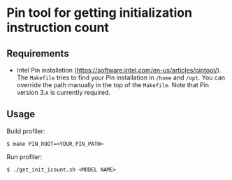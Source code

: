 # Pin tool for getting initialization instruction count

## Requirements 
- Intel Pin installation (https://software.intel.com/en-us/articles/pintool/). The ```Makefile``` tries to find your Pin installation in ```/home``` and ```/opt```. You can override the path manually in the top of the ```Makefile```. Note that Pin version 3.x is currently required.

## Usage

Build profiler:

    $ make PIN_ROOT=<YOUR_PIN_PATH>

Run profiler:

    $ ./get_init_icount.sh <MODEL NAME>

